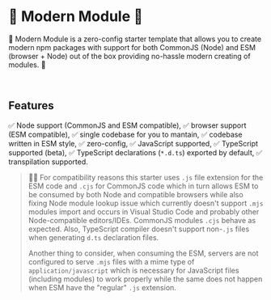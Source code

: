 # 🤖 Modern Module 🌠

🤖 Modern Module is a zero-config starter template that allows you to create modern npm packages with support for both CommonJS (Node) and ESM (browser + Node) out of the box providing no-hassle modern creating of modules. 🌠

<br>

## Features

✅ Node support (CommonJS and ESM compatible),
✅ browser support (ESM compatible),
✅ single codebase for you to mantain,
✅ codebase written in ESM style,
✅ zero-config,
✅ JavaScript supported,
✅ TypeScript supported (beta),
✅ TypeScript declarations (`*.d.ts`) exported by default,
✅ transpilation supported.
<br>

> 🙋‍♂️ For compatibility reasons this starter uses `.js` file extension for the ESM code and `.cjs` for CommonJS code which in turn allows ESM to be consumed by both Node and compatible browsers while also fixing Node module lookup issue which currently doesn't support `.mjs` modules import and occurs in Visual Studio Code and probably other Node-compatible editors/IDEs. CommonJS modules `.cjs` behave as expected. Also, TypeScript compiler doesn't support non-`.js` files when generating `d.ts` declaration files.
>
> Another thing to consider, when consuming the ESM, servers are not configured to serve `.mjs` files with a mime type of `application/javascript` which is necessary for JavaScript files (including modules) to work properly while the same does not happen when ESM have the "regular" `.js` extension.
